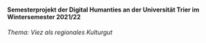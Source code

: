 #### Semesterprojekt der Digital Humanties an der Universität Trier im Wintersemester 2021/22
###### Thema: Viez als regionales Kulturgut